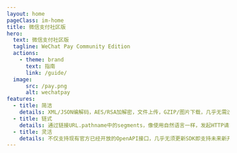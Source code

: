```yaml
---
layout: home
pageClass: im-home
title: 微信支付社区版
hero:
  text: 微信支付社区版
  tagline: WeChat Pay Community Edition
  actions:
    - theme: brand
      text: 指南
      link: /guide/
  image:
      src: /pay.png
      alt: wechatpay
features:
  - title: 简洁
    details: XML/JSON编解码，AES/RSA加解密，文件上传，GZIP/图片下载，几乎无需过多编写代码。
  - title: 链式
    details: 通过链接URL.pathname中的segments，像使用自然语言一样，发起HTTP请求。
  - title: 灵活
    details: 不仅支持现有官方已经开放的OpenAPI接口，几乎无须更新SDK即支持未来新开放的接口。
---
```

